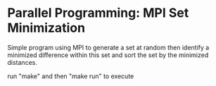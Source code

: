 # Parallel Programming: MPI Set Minimization

Simple program using MPI to generate a set at random
then identify a minimized difference within this set
and sort the set by the minimized distances.

run "make" and then "make run" to execute
